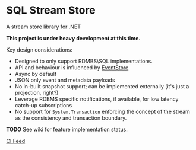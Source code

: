 # SQL Stream Store

A stream store library for .NET

**This project is under heavy development at this time.**

Key design considerations:

 - Designed to only support RDMBS\SQL implementations.
 - API and behaviour is influenced by [EventStore](https://geteventstore.com/)
 - Async by default
 - JSON only event and metadata payloads
 - No in-built snapshot support; can be implemented externally (it's just a projection, right?)
 - Leverage RDBMS specific notifications, if available, for low latency catch-up subscriptions
 - No support for `System.Transaction` enforcing the concept of the stream as the consistency and transaction boundary.

**TODO** See wiki for feature implementation status.

[CI Feed](https://www.myget.org/F/dh/api/v2)
